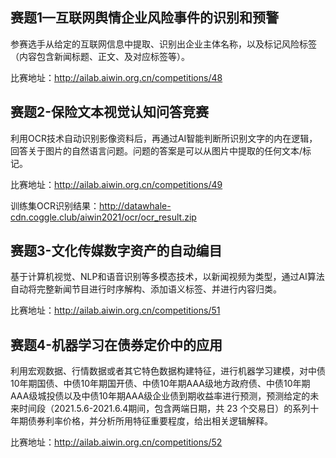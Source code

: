
## 赛题1—互联网舆情企业风险事件的识别和预警

参赛选手从给定的互联网信息中提取、识别出企业主体名称，以及标记风险标签（内容包含新闻标题、正文、及对应标签等）。

比赛地址：http://ailab.aiwin.org.cn/competitions/48


## 赛题2-保险文本视觉认知问答竞赛

利用OCR技术自动识别影像资料后，再通过AI智能判断所识别文字的内在逻辑，回答关于图片的自然语言问题。问题的答案是可以从图片中提取的任何文本/标记。

比赛地址：http://ailab.aiwin.org.cn/competitions/49

训练集OCR识别结果：http://datawhale-cdn.coggle.club/aiwin2021/ocr/ocr_result.zip


## 赛题3-文化传媒数字资产的自动编目

基于计算机视觉、NLP和语音识别等多模态技术，以新闻视频为类型，通过AI算法自动将完整新闻节目进行时序解构、添加语义标签、并进行内容归类。

比赛地址：http://ailab.aiwin.org.cn/competitions/51

## 赛题4-机器学习在债券定价中的应用

利用宏观数据、行情数据或者其它特色数据构建特征，进行机器学习建模，对中债10年期国债、中债10年期国开债、中债10年期AAA级地方政府债、中债10年期AAA级城投债以及中债10年期AAA级企业债到期收益率进行预测，预测给定的未来时间段（2021.5.6-2021.6.4期间，包含两端日期，共 23 个交易日）的系列十年期债券利率价格，并分析所用特征重要程度，给出相关逻辑解释。

比赛地址：http://ailab.aiwin.org.cn/competitions/52
